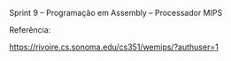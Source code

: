 Sprint 9 – Programação em Assembly – Processador MIPS

Referência:

<https://rivoire.cs.sonoma.edu/cs351/wemips/?authuser=1>
